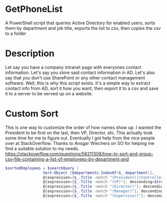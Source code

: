 # GetPhoneList
A PowerShell script that queries Active Directory for enabled users, sorts them by department and job title, exports the list to csv, then copies the csv to a folder

# Description
Let say you have a company intranet page with everyones contact information. Let's say you store said contact information in AD. Let's also say that you don't use SharePoint or any other contact management software. Well, this is why this script exists. It's a simple way to extract contact info from AD, sort it how you want, then export it to a csv and save it to a server to be served up on a website.

# Custom Sort
This is one way to customize the order of how names show up. I wanted the President to be first on the last, then VP, Director, etc. This actually took some time for me to figure out. Eventually I got help from the nice people over at StackOverflow. Thanks to Ansgar Wiechers on SO for helping me find a suitable solution to my needs. https://stackoverflow.com/questions/58211308/how-to-sort-and-group-csv-file-containing-a-list-of-employees-by-department-and

```PowerShell
$sortedEmployees = $searchQuery | 
                 Sort-Object {$departments.IndexOf($_.department)}, 
                 @{expression={$_.Title -match "(President)|(Controller)"}; descending=$true}, 
                 @{expression={$_.Title -match "(VP)"}; descending=$true}, 
                 @{expression={$_.Title -match "(Director)"}; descending=$true},
                 @{expression={$_.Title -match "(Manager)"}; descending=$true}, 
                 @{expression={$_.Title -match "(Supervisor)"}; descending=$true}, Name
```